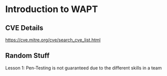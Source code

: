 # Introduction to WAPT

## CVE Details
https://cve.mitre.org/cve/search_cve_list.html 

## Random Stuff
Lesson 1: Pen-Testing is not guaranteed due to the different skills in a team

